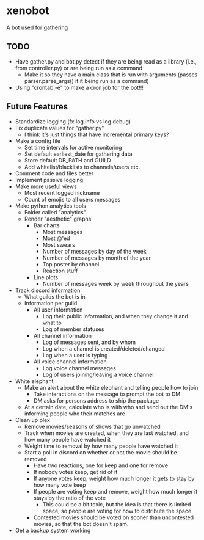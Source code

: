 # xenobot

A bot used for gathering 

## TODO
- Have gather.py and bot.py detect if they are being read as a library (i.e.,
  from controller.py) or are being run as a command
  - Make it so they have a main class that is run with arguments (passes
    parser.parse_args() if it being run as a command)
- Using "crontab -e" to make a cron job for the bot!!!

## Future Features
- Standardize logging (fx log.info vs log.debug) 
- Fix duplicate values for "gather.py"
  - I think it's just things that have incremental primary keys?
- Make a config file
  - Set time intervals for active monitoring
  - Set default earliest\_date for gathering data
  - Store default DB\_PATH and GUILD
  - Add whitelist/blacklists to channels/users etc.
- Comment code and files better
- Implement passive logging
- Make more useful views
  - Most recent logged nickname
  - Count of emojis to all users messages
- Make python analytics tools
  - Folder called "analytics"
  - Render "aesthetic" graphs
    - Bar charts
      - Most messages
      - Most @'ed
      - Most swears
      - Number of messages by day of the week
      - Number of messages by month of the year
      - Top poster by channel
      - Reaction stuff
    - Line plots
      - Number of messages week by week throughout the years
- Track discord information
  - What guilds the bot is in
  - Information per guild
    - All user information
      - Log their public information, and when they change it and what to
      - Log of member statuses
    - All channel information
      - Log of messages sent, and by whom
      - Log when a channel is created/deleted/changed
      - Log when a user is typing
    - All voice channel information
      - Log voice channel messages
      - Log of users joining/leaving a voice channel
- White elephant
  - Make an alert about the white elephant and telling people how to join
    - Take interactions on the message to prompt the bot to DM
    - DM asks for persons address to ship the package
  - At a certain date, calculate who is with who and send out the DM's informing people who their matches are
- Clean up plex
  - Remove movies/seasons of shows that go unwatched
  - Track when movies are created, when they are last watched, and how many people have watched it
  - Weight time to removal by how many people have watched it
  - Start a poll in discord on whether or not the movie should be removed
    - Have two reactions, one for keep and one for remove
    - If nobody votes keep, get rid of it
    - If anyone votes keep, weight how much longer it gets to stay by how many vote keep
    - If people are voting keep and remove, weight how much longer it stays by the ratio of the vote
      - This could be a bit toxic, but the idea is that there is limited space, so people are voting for how to distribute the space
    - Contested movies should be voted on sooner than uncontested movies, so that the bot doesn't spam.
- Get a backup system working
